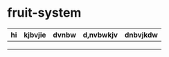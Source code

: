 # fruit-system

|  hi | kjbvjie  |   dvnbw|  d,nvbwkjv | dnbvjkdw  |
|---|---|---|---|---|
|   |   |   |   |   |
|   |   |   |   |   |
|   |   |   |   |   |
